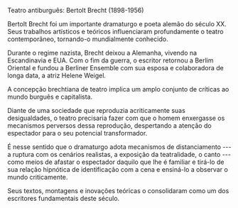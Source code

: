 Teatro antiburguês: Bertolt Brecht (1898-1956)

Bertolt Brecht foi um importante dramaturgo e poeta alemão do século XX. Seus trabalhos artísticos e teóricos influenciaram profundamente o teatro contemporâneo, tornando-o mundialmente conhecido.

Durante o regime nazista, Brecht deixou a Alemanha, vivendo na Escandinavia e  EUA. Com o fim da guerra, o escritor retornou a Berlim Oriental e fundou a Berliner Ensemble com sua esposa e colaboradora de longa data, a atriz Helene Weigel.

A concepção brechtiana de teatro implica um amplo conjunto de críticas ao mundo burguês e capitalista.

Diante de uma sociedade que reproduzia acriticamente suas desigualdades, o teatro precisaria fazer com que o homem enxergasse os mecanismos perversos dessa reprodução, despertando a atenção do espectador para o seu potencial transformador. 

É nesse sentido que o dramaturgo adota mecanismos de distanciamento --- a ruptura com os cenários realistas, a exposição da teatralidade, o canto --- como meios de afastar o espectador daquilo que lhe é familiar e tirá-lo de sua relação hipnótica de identificação com a cena e ensiná-lo a observar o mundo criticamente.

Seus textos, montagens e inovações teóricas o consolidaram como um dos escritores fundamentais deste século.



